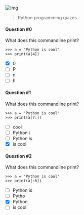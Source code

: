 ![img](https://assets.imaginablefutures.com/media/images/ALX_Logo.max-200x150.png)

> Python programming quizes

#### Question #0

What does this commandline print?

```
>>> a = "Python is cool"
>>> print(a[4])
```

- [x] 0
- [ ] P
- [ ] n
- [ ] h

#### Question #1

What does this commandline print?

```
>>> a = "Python is cool"
>>> print(a[7:])
```

- [ ] cool
- [ ] Python i
- [ ] Python is
- [x] is cool

#### Question #2

What does this commandline print?

```
>>> a = "Python is cool"
>>> print(a[:6])
```

- [ ] Python is
- [ ] Pytho
- [x] Python
- [ ] is cool

